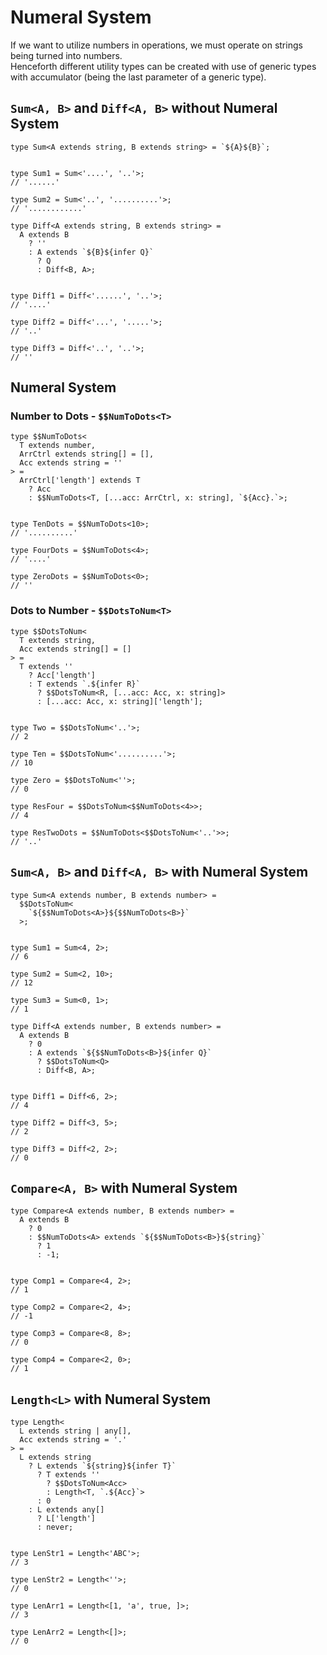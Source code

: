 # Numeral System

If we want to utilize numbers in operations, we must operate on strings being turned into numbers.  
Henceforth different utility types can be created with use of generic types with accumulator (being the last parameter of a generic type).

## `Sum<A, B>` and `Diff<A, B>` without Numeral System

```
type Sum<A extends string, B extends string> = `${A}${B}`;


type Sum1 = Sum<'....', '..'>;
// '......'

type Sum2 = Sum<'..', '..........'>;
// '............'
```

```
type Diff<A extends string, B extends string> =
  A extends B
    ? ''
    : A extends `${B}${infer Q}`
      ? Q
      : Diff<B, A>;


type Diff1 = Diff<'......', '..'>;
// '....'

type Diff2 = Diff<'...', '.....'>;
// '..'

type Diff3 = Diff<'..', '..'>;
// ''
```

## Numeral System

### Number to Dots - `$$NumToDots<T>`

```
type $$NumToDots<
  T extends number,
  ArrCtrl extends string[] = [],
  Acc extends string = ''
> =
  ArrCtrl['length'] extends T
    ? Acc
    : $$NumToDots<T, [...acc: ArrCtrl, x: string], `${Acc}.`>;


type TenDots = $$NumToDots<10>;
// '..........'

type FourDots = $$NumToDots<4>;
// '....'

type ZeroDots = $$NumToDots<0>;
// ''
```

### Dots to Number - `$$DotsToNum<T>`

```
type $$DotsToNum<
  T extends string,
  Acc extends string[] = []
> =
  T extends ''
    ? Acc['length']
    : T extends `.${infer R}`
      ? $$DotsToNum<R, [...acc: Acc, x: string]>
      : [...acc: Acc, x: string]['length'];


type Two = $$DotsToNum<'..'>;
// 2

type Ten = $$DotsToNum<'..........'>;
// 10

type Zero = $$DotsToNum<''>;
// 0
```

```
type ResFour = $$DotsToNum<$$NumToDots<4>>;
// 4

type ResTwoDots = $$NumToDots<$$DotsToNum<'..'>>;
// '..'
```

## `Sum<A, B>` and `Diff<A, B>` with Numeral System

```
type Sum<A extends number, B extends number> =
  $$DotsToNum<
    `${$$NumToDots<A>}${$$NumToDots<B>}`
  >;


type Sum1 = Sum<4, 2>;
// 6

type Sum2 = Sum<2, 10>;
// 12

type Sum3 = Sum<0, 1>;
// 1
```

```
type Diff<A extends number, B extends number> =
  A extends B
    ? 0
    : A extends `${$$NumToDots<B>}${infer Q}`
      ? $$DotsToNum<Q>
      : Diff<B, A>;


type Diff1 = Diff<6, 2>;
// 4

type Diff2 = Diff<3, 5>;
// 2

type Diff3 = Diff<2, 2>;
// 0
```

## `Compare<A, B>` with Numeral System

```
type Compare<A extends number, B extends number> =
  A extends B
    ? 0
    : $$NumToDots<A> extends `${$$NumToDots<B>}${string}`
      ? 1
      : -1;


type Comp1 = Compare<4, 2>;
// 1

type Comp2 = Compare<2, 4>;
// -1

type Comp3 = Compare<8, 8>;
// 0

type Comp4 = Compare<2, 0>;
// 1
```

## `Length<L>` with Numeral System

```
type Length<
  L extends string | any[],
  Acc extends string = '.'
> =
  L extends string
    ? L extends `${string}${infer T}`
      ? T extends ''
        ? $$DotsToNum<Acc>
        : Length<T, `.${Acc}`>
      : 0
    : L extends any[]
      ? L['length']
      : never;


type LenStr1 = Length<'ABC'>;
// 3

type LenStr2 = Length<''>;
// 0

type LenArr1 = Length<[1, 'a', true, ]>;
// 3

type LenArr2 = Length<[]>;
// 0
```